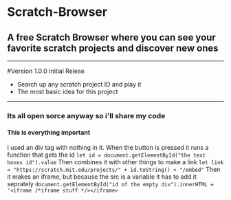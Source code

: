 # Scratch-Browser
## A free Scratch Browser where you can see your favorite scratch projects and discover new ones
---
#Version 1.0.0 Initial Relese
- Search up any scratch project ID and play it
- The most basic idea for this project
---
### Its all open sorce anyway so i'll share my code
#### This is everything important
I used an div tag with nothing in it. When the button is pressed it runs a function that gets the id
`let id = document.getElementById("the text boxes id").value`
Then combines it with other things to make a link
`let link = "https://scratch.mit.edu/projects/" + id.toString() + "/embed"`
Then it makes an iframe, but because the src is a variable it has to add it seprately
`document.getElementById("id of the empty div").innerHTML = '<iframe /*iframe stuff */></iframe>`
